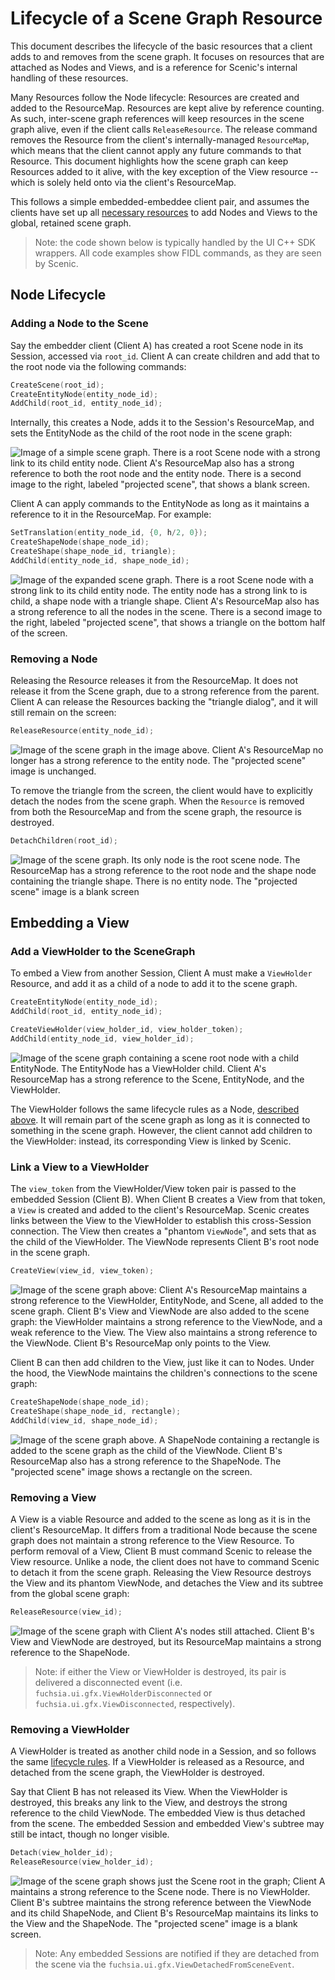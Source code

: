 # Lifecycle of a Scene Graph Resource

This document describes the lifecycle of the basic resources that a client adds
to and removes from the scene graph. It focuses on resources that are attached
as Nodes and Views, and is a reference for Scenic's internal handling of these
resources.

Many Resources follow the Node lifecycle: Resources are created and added
to the ResourceMap. Resources are kept alive by reference counting. As such,
inter-scene graph references will keep resources in the scene graph alive, even
if the client calls `ReleaseResource`. The release command removes the Resource
from the client's internally-managed `ResourceMap`, which means that the client
cannot apply any future commands to that Resource. This document highlights how
the scene graph can keep Resources added to it alive, with the key exception of
the View resource  -- which is solely held onto via the client's ResourceMap.

This follows a simple embedded-embeddee client pair, and assumes the clients
have set up all [necessary resources](/docs/concepts/ui/scenic/index.md#scenic-resource-graph) to add
Nodes and Views to the global, retained scene graph.

> Note: the code shown below is typically handled by the UI C++ SDK wrappers. All
code examples show FIDL commands, as they are seen by Scenic.

## Node Lifecycle

### Adding a Node to the Scene

Say the embedder client (Client A) has created a root Scene node in its Session,
accessed via `root_id`. Client A can create children and add that to the root
node via the following commands:

```c++
CreateScene(root_id);
CreateEntityNode(entity_node_id);
AddChild(root_id, entity_node_id);
```

Internally, this creates a Node, adds it to the Session's ResourceMap, and sets
the EntityNode as the child of the root node in the scene graph:

![Image of a simple scene graph. There is a root Scene node with a strong link
to its child entity node. Client A's ResourceMap also has a strong reference to
both the root node and the entity node. There is a second image to the right,
labeled "projected scene", that shows a blank screen.](/docs/development/graphics/scenic/meta/scene_graph_lifecycle_root.png)

Client A can apply commands to the EntityNode as long as it maintains a
reference to it in the ResourceMap. For example:

```c++
SetTranslation(entity_node_id, {0, h/2, 0});
CreateShapeNode(shape_node_id);
CreateShape(shape_node_id, triangle);
AddChild(entity_node_id, shape_node_id);
```

![Image of the expanded scene graph. There is a root Scene node with a strong
link to its child entity node. The entity node has a strong link to is child,
a shape node with a triangle shape. Client A's ResourceMap also has a strong
reference to all the nodes in the scene. There is a second image to the right,
labeled "projected scene", that shows a triangle on the bottom half of the
screen.](/docs/development/graphics/scenic/meta/scene_graph_lifecycle_node_scene.png)

### Removing a Node

Releasing the Resource releases it from the ResourceMap. It does not release it
from the Scene graph, due to a strong reference from the parent. Client A can
release the Resources backing the "triangle dialog", and it will still remain
on the screen:

```c++
ReleaseResource(entity_node_id);
```

![Image of the scene graph in the image above. Client A's ResourceMap no longer
has a strong reference to the entity node. The "projected scene" image is
unchanged.](/docs/development/graphics/scenic/meta/scene_graph_lifecycle_node_scene_2.png)

To remove the triangle from the screen, the client would have to explicitly
detach the nodes from the scene graph. When the `Resource` is removed from both
the ResourceMap and from the scene graph, the resource is destroyed.

```c++
DetachChildren(root_id);
```

![Image of the scene graph. Its only node is the root scene node. The
ResourceMap has a strong reference to the root node and the shape node
containing the triangle shape. There is no entity node. The "projected scene"
image is a blank screen](/docs/development/graphics/scenic/meta/scene_graph_lifecycle_node_scene_detach.png)

## Embedding a View

### Add a ViewHolder to the SceneGraph

To embed a View from another Session, Client A must make a `ViewHolder` Resource,
and add it as a child of a node to add it to the scene graph.

```c++
CreateEntityNode(entity_node_id);
AddChild(root_id, entity_node_id);

CreateViewHolder(view_holder_id, view_holder_token);
AddChild(entity_node_id, view_holder_id);
```

![Image of the scene graph containing a scene root node with a child EntityNode.
The EntityNode has a ViewHolder child. Client A's ResourceMap has a strong
reference to the Scene, EntityNode, and the ViewHolder.](/docs/development/graphics/scenic/meta/scene_graph_lifecycle_viewholder.png)

The ViewHolder follows the same lifecycle rules as a Node, [described above](#node-lifecycle).
It will remain part of the scene graph as long as it is connected to something in
the scene graph. However, the client cannot add children to the ViewHolder:
instead, its corresponding View is linked by Scenic.

### Link a View to a ViewHolder

The `view_token` from the ViewHolder/View token pair is passed to the embedded
Session (Client B). When Client B creates a View from that token, a `View` is
created and added to the client's ResourceMap. Scenic creates links between the
View to the ViewHolder to establish this cross-Session connection. The View
then creates a "phantom `ViewNode`", and sets that as the child of the
ViewHolder. The ViewNode represents Client B's root node in the scene graph.

```c++
CreateView(view_id, view_token);
```

![Image of the scene graph above: Client A's ResourceMap maintains a strong
reference to the ViewHolder, EntityNode, and Scene, all added to the scene
graph. Client B's View and ViewNode are also added to the scene graph: the
ViewHolder maintains a strong reference to the ViewNode, and a weak reference to
the View. The View also maintains a strong reference to the ViewNode. Client B's
ResourceMap only points to the View.](/docs/development/graphics/scenic/meta/scene_graph_lifecycle_embedded_view.png)

Client B can then add children to the View, just like it can to Nodes. Under the
hood, the ViewNode maintains the children's connections to the scene graph:

```c++
CreateShapeNode(shape_node_id);
CreateShape(shape_node_id, rectangle);
AddChild(view_id, shape_node_id);
```

![Image of the scene graph above. A ShapeNode containing a rectangle is added to
the scene graph as the child of the ViewNode. Client B's ResourceMap also has a
strong reference to the ShapeNode. The "projected scene" image shows a rectangle
on the screen.](/docs/development/graphics/scenic/meta/scene_graph_lifecycle_embedded_view_with_nodes.png)

### Removing a View

A View is a viable Resource and added to the scene as long as it is in the
client's ResourceMap. It differs from a traditional Node because the scene graph
does not maintain a strong reference to the View Resource. To perform removal of
a View, Client B must command Scenic to release the View resource. Unlike a
node, the client does not have to command Scenic to detach it from the scene
graph. Releasing the View Resource destroys the View and its phantom ViewNode,
and detaches the View and its subtree from the global scene graph:

```c++
ReleaseResource(view_id);
```

![Image of the scene graph with Client A's nodes still attached. Client B's View
and ViewNode are destroyed, but its ResourceMap maintains a strong reference to
the ShapeNode.](/docs/development/graphics/scenic/meta/scene_graph_lifecycle_embedded_view_detach.png)

> Note: if either the View or ViewHolder is destroyed, its pair is delivered a
disconnected event (i.e. `fuchsia.ui.gfx.ViewHolderDisconnected` or
`fuchsia.ui.gfx.ViewDisconnected`, respectively).

### Removing a ViewHolder

A ViewHolder is treated as another child node in a Session, and so follows the
same [lifecycle rules](#removing-a-node). If a ViewHolder is released as a
Resource, and detached from the scene graph, the ViewHolder is destroyed.

Say that Client B has not released its View. When the ViewHolder is destroyed,
this breaks any link to the View, and destroys the strong reference to the child
ViewNode. The embedded View is thus detached from the scene. The embedded
Session and embedded View's subtree may still be intact, though no longer
visible.

```c++
Detach(view_holder_id);
ReleaseResource(view_holder_id);
```

![Image of the scene graph shows just the Scene root in the graph; Client A
maintains a strong reference to the Scene node. There is no ViewHolder. Client
B's subtree maintains the strong reference between the ViewNode and its child
ShapeNode, and Client B's ResourceMap maintains its links to the View and the
ShapeNode. The "projected scene" image is a blank screen.](/docs/development/graphics/scenic/meta/scene_graph_lifecycle_destroyed_viewholder.png)

> Note: Any embedded Sessions are notified if they are detached from the scene via
the `fuchsia.ui.gfx.ViewDetachedFromSceneEvent`.




